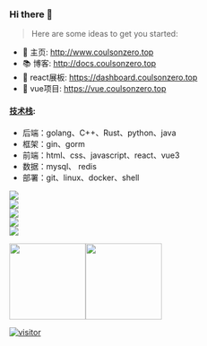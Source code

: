 ### Hi there 👋

<!-- **coulsonzero/coulsonzero** is a ✨ _special_ ✨ repository because its `README.md` (this file) appears on your GitHub profile. -->

> Here are some ideas to get you started:

<!-- - 🌱 I’m currently learning  -->
<!-- - 👯 I’m looking to collaborate on ... -->
<!-- - 🤔 I’m looking for help with ... -->
<!-- - 💬 Ask me about ... -->
<!-- - 📫 How to reach me: ... -->
<!-- - 😄 Pronouns: ... -->
<!-- - ⚡ Fun fact: ... -->
- 🏡 主页: http://www.coulsonzero.top
- 📚 博客: http://docs.coulsonzero.top
- 🌱 react展板: https://dashboard.coulsonzero.top
- 🎈 vue项目: https://vue.coulsonzero.top


#### [技术栈](https://skillicons.dev): 
- 后端：golang、C++、Rust、python、java
- 框架：gin、gorm
- 前端：html、css、javascript、react、vue3
- 数据：mysql、 redis
- 部署：git、linux、docker、shell


<!--
[![My Skills](https://skillicons.dev/icons?i=html,css,js,react,vue)](#)

[![My Skills](https://skillicons.dev/icons?i=python,java,go,c,cpp,rust)](#)

[![My Skills](https://skillicons.dev/icons?i=linux,git,docker)](#)
-->

<p align="left">
  <a href="#" class="skill-img" id="skill-img" pointer-enents="none">
    <img src="https://skillicons.dev/icons?i=html,css,js,react,vue,scss,threejs" />
    <br>
    <img src="https://skillicons.dev/icons?i=python,java,go,c,cpp,rust" />
    <br>
    <img src="https://skillicons.dev/icons?i=linux,git,docker" />
    <br>
    <img src="https://skillicons.dev/icons?i=mysql,redis,mongodb" />
    <br>
    <img src="https://skillicons.dev/icons?i=github,vscode,postman,markdown" />
  </a>
</p>






<img align="" height="136px" src="https://github-readme-stats.vercel.app/api?username=coulsonzero&hide_title=true&hide_border=true&show_icons=true&include_all_commits=true&line_height=21&bg_color=0,2CD8D5,C5C1FF,FFBAC3&theme=graywhite&locale=cn" /><img align="" height="136px" src="https://github-readme-stats.vercel.app/api/top-langs/?username=coulsonzero&hide_title=true&hide_border=true&layout=compact&bg_color=0,73FA79,73FDFF,D783FF&theme=graywhite&locale=cn" />


<a href="https://github.com/coulsonzero/"><img alt="visitor" src="https://visitor-badge.laobi.icu/badge?page_id=coulsonzero"></a>
